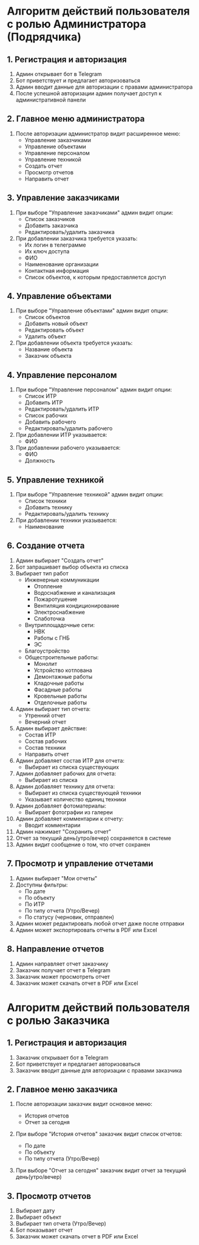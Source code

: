 
# Алгоритм действий пользователя с ролью Администратора (Подрядчика)

## 1. Регистрация и авторизация
1. Админ открывает бот в Telegram
2. Бот приветствует и предлагает авторизоваться
3. Админ вводит данные для авторизации с правами администратора
4. После успешной авторизации админ получает доступ к административной панели

## 2. Главное меню администратора
1. После авторизации администратор видит расширенное меню:
   - Управление заказчиками
   - Управление объектами
   - Управление персоналом
   - Управление техникой
   - Создать отчет
   - Просмотр отчетов
   - Направить отчет

## 3. Управление заказчиками
1. При выборе "Управление заказчиками" админ видит опции:
   - Список заказчиков
   - Добавить заказчика
   - Редактировать/удалить заказчика
2. При добавлении заказчика требуется указать:
   - Их логин в телеграмме
   - Их ключ доступа
   - ФИО
   - Наименование организации
   - Контактная информация
   - Список объектов, к которым предоставляется доступ

## 4. Управление объектами
1. При выборе "Управление объектами" админ видит опции:
   - Список объектов
   - Добавить новый объект
   - Редактировать объект
   - Удалить объект
2. При добавлении объекта требуется указать:
   - Название объекта
   - Заказчик объекта

## 4. Управление персоналом
1. При выборе "Управление персоналом" админ видит опции:
   - Список ИТР
   - Добавить ИТР
   - Редактировать/удалить ИТР
   - Список рабочих
   - Добавить рабочего
   - Редактировать/удалить рабочего
2. При добавлении ИТР указывается:
   - ФИО
3. При добавлении рабочего указывается:
   - ФИО
   - Должность

## 5. Управление техникой
1. При выборе "Управление техникой" админ видит опции:
   - Список техники
   - Добавить технику
   - Редактировать/удалить технику
2. При добавлении техники указывается:
   - Наименование

## 6. Создание отчета
1. Админ выбирает "Создать отчет"
2. Бот запрашивает выбор объекта из списка
3. Выбирает тип работ
   - Инженерные коммуникации
     - Отопление
     - Водоснабжение и канализация
     - Пожаротушение
     - Вентиляция кондиционирование
     - Электроснабжение
     - Слаботочка
   - Внутриплощадочные сети:
     - НВК
     - Работы с ГНБ
     - ЭС
   - Благоустройство
   - Общестроительные работы:
     - Монолит
     - Устройство котлована
     - Демонтажные работы
     - Кладочные работы
     - Фасадные работы
     - Кровельные работы
     - Отделочные работы
4. Админ выбирает тип отчета:
   - Утренний отчет
   - Вечерний отчет
5. Админ выбирает действие:
   - Состав ИТР
   - Состав рабочих
   - Состав техники
   - Направить отчет
6. Админ добавляет состав ИТР для отчета:
   - Выбирает из списка существующих
7. Админ добавляет рабочих для отчета:
   - Выбирает из списка
8. Админ добавляет технику для отчета:
   - Выбирает из списка существующей техники
   - Указывает количество единиц техники
9. Админ добавляет фотоматериалы:
   - Выбирает фотографии из галереи
10. Админ добавляет комментарии к отчету:
    - Вводит комментарии
11. Админ нажимает "Сохранить отчет"
12. Отчет за текущий день(утро/вечер) сохраняется в системе
13. Админ видит сообщение о том, что отчет сохранен


## 7. Просмотр и управление отчетами
1. Админ выбирает "Мои отчеты"
2. Доступны фильтры:
   - По дате
   - По объекту
   - По ИТР
   - По типу отчета (Утро/Вечер)
   - По статусу (черновик, отправлен)
3. Админ может редактировать любой отчет даже после отправки
4. Админ может экспортировать отчеты в PDF или Excel


## 8. Направление отчетов
1. Админ направляет отчет заказчику
2. Заказчик получает отчет в Telegram
3. Заказчик может просмотреть отчет
4. Заказчик может скачать отчет в PDF или Excel


# Алгоритм действий пользователя с ролью Заказчика

## 1. Регистрация и авторизация
1. Заказчик открывает бот в Telegram
2. Бот приветствует и предлагает авторизоваться
3. Заказчик вводит данные для авторизации с правами заказчика

## 2. Главное меню заказчика
1. После авторизации заказчик видит основное меню:
   - История отчетов
   - Отчет за сегодня

3. При выборе "История отчетов" заказчик видит список отчетов:
   - По дате
   - По объекту
   - По типу отчета (Утро/Вечер)

4. При выборе "Отчет за сегодня" заказчик видит отчет за текущий день(утро/вечер)

## 3. Просмотр отчетов
1. Выбирает дату
2. Выбирает объект
3. Выбирает тип отчета (Утро/Вечер)
4. Бот показывает отчет
5. Заказчик может скачать отчет в PDF или Excel

